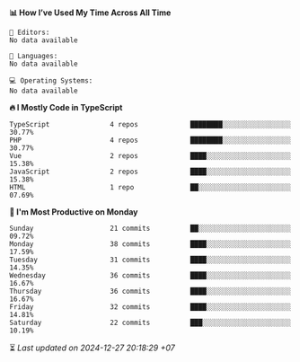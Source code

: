 <!--START_SECTION:readme-stats-->
**📊 How I’ve Used My Time Across All Time**

```text
📝 Editors:
No data available

💬 Languages:
No data available

💻 Operating Systems:
No data available
```

**🔥 I Mostly Code in TypeScript**

```text
TypeScript               4 repos             ████████░░░░░░░░░░░░░░░░░   30.77%
PHP                      4 repos             ████████░░░░░░░░░░░░░░░░░   30.77%
Vue                      2 repos             ████░░░░░░░░░░░░░░░░░░░░░   15.38%
JavaScript               2 repos             ████░░░░░░░░░░░░░░░░░░░░░   15.38%
HTML                     1 repo              ██░░░░░░░░░░░░░░░░░░░░░░░   07.69%
```

**📅 I'm Most Productive on Monday**

```text
Sunday                   21 commits          ██░░░░░░░░░░░░░░░░░░░░░░░   09.72%
Monday                   38 commits          ████░░░░░░░░░░░░░░░░░░░░░   17.59%
Tuesday                  31 commits          ████░░░░░░░░░░░░░░░░░░░░░   14.35%
Wednesday                36 commits          ████░░░░░░░░░░░░░░░░░░░░░   16.67%
Thursday                 36 commits          ████░░░░░░░░░░░░░░░░░░░░░   16.67%
Friday                   32 commits          ████░░░░░░░░░░░░░░░░░░░░░   14.81%
Saturday                 22 commits          ███░░░░░░░░░░░░░░░░░░░░░░   10.19%
```



⏳ *Last updated on 2024-12-27 20:18:29 +07*
<!--END_SECTION:readme-stats-->